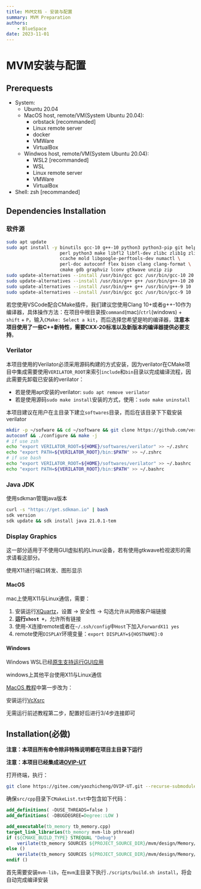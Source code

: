 ```yaml
---
title: MVM文档 - 安装与配置
summary: MVM Preparation
authors:
    - BlueSpace
date: 2023-11-01
---
```


# MVM安装与配置

## Prerequests

- System:
    - Ubuntu 20.04
    - MacOS host, remote/VM(System Ubuntu 20.04):
        - orbstack [recommanded]
        - Linux remote server
        - docker
        - VMWare
        - VirtualBox
    - Windwos host, remote/VM(System Ubuntu 20.04):
        - WSL2 [recommanded]
        - WSL
        - Linux remote server
        - VMWare
        - VirtualBox
- Shell: zsh [recommanded]

## Dependencies Installation

### 软件源

```sh
sudo apt update
sudo apt install -y binutils gcc-10 g++-10 python3 python3-pip git help2man \
                    perl python3 make libfl2 libfl-dev zlibc zlib1g zlib1g-dev \
                    ccache mold libgoogle-perftools-dev numactl \
                    perl-doc autoconf flex bison clang clang-format \
                    cmake gdb graphviz lconv gtkwave unzip zip
sudo update-alternatives --install /usr/bin/gcc gcc /usr/bin/gcc-10 20
sudo update-alternatives --install /usr/bin/g++ g++ /usr/bin/g++-10 20
sudo update-alternatives --install /usr/bin/g++ g++ /usr/bin/g++-9 10
sudo update-alternatives --install /usr/bin/gcc gcc /usr/bin/gcc-9 10
```

若您使用VSCode配合CMake插件，我们建议您使用Clang 10+或者g++-10作为编译器，具体操作方法：在项目中根目录按`command`(mac)/`ctrl`(windows) + `shift` + `P`，输入`CMake: Select a kit`，而后选择您希望是哟的编译器，**注意本项目使用了一些C++新特性，需要CXX-20标准以及新版本的编译器提供必要支持**。

### Verilator

本项目使用的Verilator必须采用源码构建的方式安装，因为verilator在CMake项目中集成需要使用`VERILATOR_ROOT`来索引`include`和`bin`目录以完成编译流程，因此需要先卸载已安装的verilator：

- 若是使用apt安装的verilator: `sudo apt remove verilator`
- 若是使用源码`sudo make install`安装的方式，使用：`sudo make uninstall`

本项目建议在用户在主目录下建立`softwares`目录，而后在该目录下下载安装verilator

```sh
mkdir -p ~/sofware && cd ~/software && git clone https://github.com/verilator/verilator && cd verilator
autoconf && ./configure && make -j
# if use zsh
echo "export VERILATOR_ROOT=${HOME}/softwares/verilator" >> ~/.zshrc
echo "export PATH=${VERILATOR_ROOT}/bin:$PATH" >> ~/.zshrc
# if use bash
echo "export VERILATOR_ROOT=${HOME}/softwares/verilator" >> ~/.bashrc
echo "export PATH=${VERILATOR_ROOT}/bin:$PATH" >> ~/.bashrc
```

### Java JDK

使用sdkman管理java版本

```sh
curl -s "https://get.sdkman.io" | bash
sdk version
sdk update && sdk install java 21.0.1-tem
```

### Display Graphics

这一部分适用于不使用GUI虚拟机的Linux设备，若有使用gtkwave检视波形的需求请看这部分。

使用X11进行端口转发、图形显示

#### MacOS

mac上使用X11与Linux通信，需要：

1. 安装运行[XQuartz](https://www.xquartz.org)，设置 $\rightarrow$ 安全性 $\rightarrow$ 勾选允许从网络客户端链接
2. **运行`xhost +`**，允许所有链接
3. 使用-X连接remote或者在`~/.ssh/config`中`Host`下加入`ForwardX11 yes`
4. remote使用`DISPLAY`环境变量：`export DISPLAY=${HOSTNAME}:0`

#### Windows

Windows WSL已经[原生支持运行GUI应用](https://learn.microsoft.com/en-us/windows/wsl/tutorials/gui-apps)

windows上其他平台使用X11与Linux通信

[MacOS 教程](#macos)中第一步改为：

安装运行[VcXsrc](https://sourceforge.net/projects/vcxsrv/)

无需运行前述教程第二步，配置好后进行3/4步连接即可

## Installation(必做)

**注意：本项目所有命令除非特殊说明都在项目主目录下运行**

**注意：本项目已经集成进[OVIP-UT](https://gitee.com/yaozhicheng/OVIP-UT)**

打开终端，执行：

```sh
git clone https://gitee.com/yaozhicheng/OVIP-UT.git --recurse-submodules
```

确保`src/cpp`目录下`CMakeList.txt`中包含如下代码：

```cmake
add_definitions( -DUSE_THREADS=false )
add_definitions( -DBUGDEGREE=Degree::LOW )

add_executable(tb_memory tb_memory.cpp)
target_link_libraries(tb_memory mvm-lib pthread)
if (${CMAKE_BUILD_TYPE} STREQUAL "Debug")
    verilate(tb_memory SOURCES ${PROJECT_SOURCE_DIR}/mvm/design/Memory/memory.sv TOP_MODULE memory COVERAGE OPT_SLOW TRACE)
else ()
    verilate(tb_memory SOURCES ${PROJECT_SOURCE_DIR}/mvm/design/Memory/memory.sv TOP_MODULE memory COVERAGE OPT_FAST TRACE)
endif ()
```

首先需要安装`mvm-lib`，在`mvm`主目录下执行`./scripts/build.sh install`，将会自动完成编译安装
